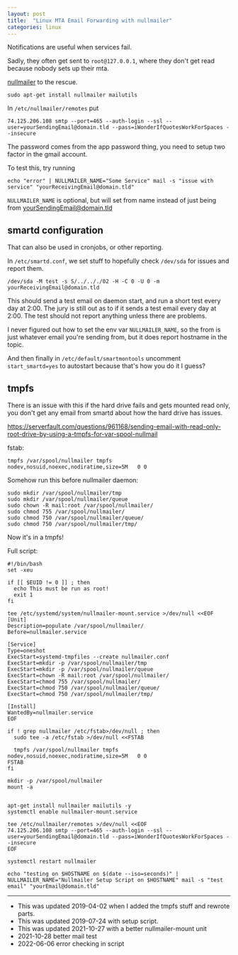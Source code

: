 ```yaml
---
layout: post
title:  "Linux MTA Email Forwarding with nullmailer"
categories: linux
---
```


Notifications are useful when services fail.

Sadly, they often get sent to `root@127.0.0.1`, where they don't get read because nobody sets up their mta.

[nullmailer](https://untroubled.org/nullmailer/) to the rescue.

<!--excerpt-->
```
sudo apt-get install nullmailer mailutils
```


In `/etc/nullmailer/remotes` put
```
74.125.206.108 smtp --port=465 --auth-login --ssl --user=yourSendingEmail@domain.tld --pass=iWonderIfQuotesWorkForSpaces --insecure
```
The password comes from the app password thing, you need to setup two factor in the gmail account.


To test this, try running
```
echo "error" | NULLMAILER_NAME="Some Service" mail -s "issue with service" "yourReceivingEmail@domain.tld"
```
`NULLMAILER_NAME` is optional, but will set from name instead of just being from yourSendingEmail@domain.tld


## smartd configuration
That can also be used in cronjobs, or other reporting.

In `/etc/smartd.conf`, we set stuff to hopefully check `/dev/sda` for issues and report them.
```
/dev/sda -M test -s S/../.././02 -H -C 0 -U 0 -m yourReceivingEmail@domain.tld
```
This should send a test email on daemon start, and run a short test every day at 2:00.
The jury is still out as to if it sends a test email every day at 2:00.
The test should not report anything unless there are problems.

I never figured out how to set the env var `NULLMAILER_NAME`, so the from is just whatever email you're sending from, but it does report hostname in the topic.

And then finally in `/etc/default/smartmontools` uncomment `start_smartd=yes` to autostart because that's how you do it I guess?

## tmpfs

There is an issue with this if the hard drive fails and gets mounted read only, you don't get any email from smartd about how the hard drive has issues.

https://serverfault.com/questions/961168/sending-email-with-read-only-root-drive-by-using-a-tmpfs-for-var-spool-nullmail

fstab:
```
tmpfs /var/spool/nullmailer tmpfs nodev,nosuid,noexec,nodiratime,size=5M   0 0
```
Somehow run this before nullmailer daemon:
```
sudo mkdir /var/spool/nullmailer/tmp
sudo mkdir /var/spool/nullmailer/queue
sudo chown -R mail:root /var/spool/nullmailer/
sudo chmod 755 /var/spool/nullmailer/
sudo chmod 750 /var/spool/nullmailer/queue/
sudo chmod 750 /var/spool/nullmailer/tmp/
```

Now it's in a tmpfs!

Full script:

```
#!/bin/bash
set -xeu

if [[ $EUID != 0 ]] ; then
  echo This must be run as root!
  exit 1
fi

tee /etc/systemd/system/nullmailer-mount.service >/dev/null <<EOF
[Unit]
Description=populate /var/spool/nullmailer/
Before=nullmailer.service

[Service]
Type=oneshot
ExecStart=systemd-tmpfiles --create nullmailer.conf
ExecStart=mkdir -p /var/spool/nullmailer/tmp
ExecStart=mkdir -p /var/spool/nullmailer/queue
ExecStart=chown -R mail:root /var/spool/nullmailer/
ExecStart=chmod 755 /var/spool/nullmailer/
ExecStart=chmod 750 /var/spool/nullmailer/queue/
ExecStart=chmod 750 /var/spool/nullmailer/tmp/

[Install]
WantedBy=nullmailer.service
EOF

if ! grep nullmailer /etc/fstab>/dev/null ; then
  sudo tee -a /etc/fstab >/dev/null <<FSTAB

  tmpfs /var/spool/nullmailer tmpfs nodev,nosuid,noexec,nodiratime,size=5M   0 0
FSTAB
fi

mkdir -p /var/spool/nullmailer
mount -a


apt-get install nullmailer mailutils -y
systemctl enable nullmailer-mount.service

tee /etc/nullmailer/remotes >/dev/null <<EOF
74.125.206.108 smtp --port=465 --auth-login --ssl --user=yourSendingEmail@domain.tld --pass=iWonderIfQuotesWorkForSpaces --insecure
EOF

systemctl restart nullmailer

echo "testing on $HOSTNAME on $(date --iso=seconds)" | NULLMAILER_NAME="Nullmailer Setup Script on $HOSTNAME" mail -s "test email" "yourEmail@domain.tld"
```

---
* This was updated 2019-04-02 when I added the tmpfs stuff and rewrote parts.
* This was updated 2019-07-24 with setup script.
* This was updated 2021-10-27 with a better nullmailer-mount unit
* 2021-10-28 better mail test
* 2022-06-06 error checking in script
